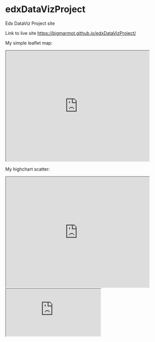  # edxDataVizProject
Edx DataViz Project site

Link to live site https://bigmarmot.github.io/edxDataVizProject/

My simple leaflet map:
<iframe width="90%" height="350" src="https://bigmarmot.github.io/leaflet-map-simple"></iframe>

My highchart scatter:
<iframe width="90%" height="350" src="https://bigmarmot.github.io/highcharts-scatter-csv"></iframe>


<iframe src="https://www.w3schools.com"></iframe>
